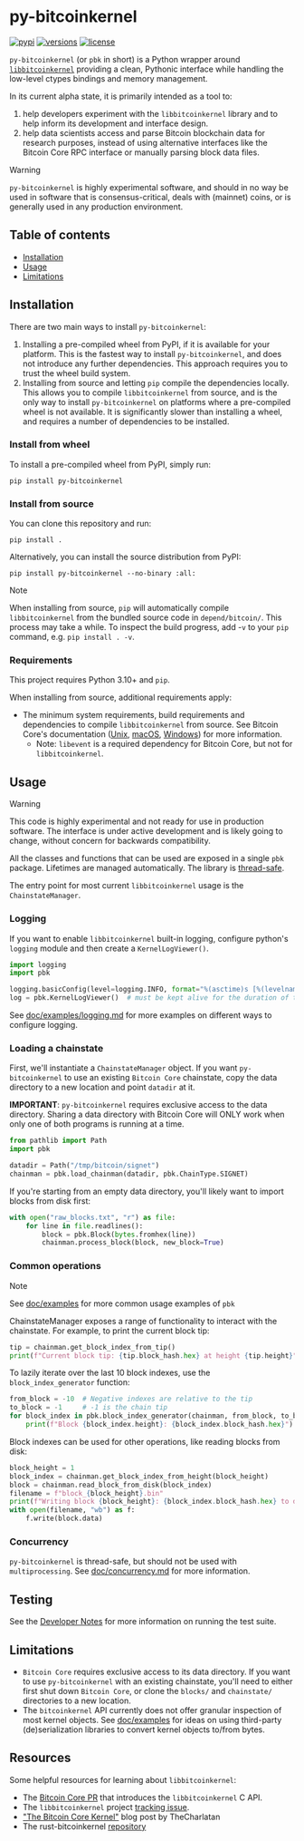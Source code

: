 # py-bitcoinkernel
[![pypi](https://img.shields.io/pypi/v/py-bitcoinkernel.svg)](https://pypi.python.org/pypi/py-bitcoinkernel)
[![versions](https://img.shields.io/pypi/pyversions/py-bitcoinkernel.svg)](https://github.com/stickies-v/py-bitcoinkernel)
[![license](https://img.shields.io/github/license/stickies-v/py-bitcoinkernel.svg)](https://github.com/stickies-v/py-bitcoinkernel/blob/main/LICENSE)

`py-bitcoinkernel` (or `pbk` in short) is a Python wrapper around
[`libbitcoinkernel`](https://github.com/bitcoin/bitcoin/pull/30595)
providing a clean, Pythonic interface while handling the low-level
ctypes bindings and memory management.

In its current alpha state, it is primarily intended as a tool to:
1) help developers experiment with the `libbitcoinkernel` library and to
   help inform its development and interface design.
2) help data scientists access and parse Bitcoin blockchain data for
   research purposes, instead of using alternative interfaces like the
   Bitcoin Core RPC interface or manually parsing block data files.

> [!WARNING]
> `py-bitcoinkernel` is highly experimental software, and should in no
> way be used in software that is consensus-critical, deals with
> (mainnet) coins, or is generally used in any production environment.

## Table of contents

- [Installation](#installation)
- [Usage](#usage)
- [Limitations](#limitations)

## Installation

There are two main ways to install `py-bitcoinkernel`:
1) Installing a pre-compiled wheel from PyPI, if it is available for
   your platform. This is the fastest way to install `py-bitcoinkernel`,
   and does not introduce any further dependencies. This approach
   requires you to trust the wheel build system.
2) Installing from source and letting `pip` compile the dependencies
   locally. This allows you to compile `libbitcoinkernel` from source,
   and is the only way to install `py-bitcoinkernel` on platforms where
   a pre-compiled wheel is not available. It is significantly slower than
   installing a wheel, and requires a number of dependencies to be
   installed.

### Install from wheel

To install a pre-compiled wheel from PyPI, simply run:

```
pip install py-bitcoinkernel
```

### Install from source

You can clone this repository and run:

```
pip install .
```

Alternatively, you can install the source distribution from PyPI:

```
pip install py-bitcoinkernel --no-binary :all:
```

> [!NOTE]
> When installing from source, `pip` will automatically compile
> `libbitcoinkernel` from the bundled source code in `depend/bitcoin/`.
> This process may take a while. To inspect the build progress, add -`v`
> to your `pip` command, e.g.  `pip install . -v`.

### Requirements

This project requires Python 3.10+ and `pip`.

When installing from source, additional requirements apply:
- The minimum system requirements, build requirements and dependencies
  to compile `libbitcoinkernel` from source. See Bitcoin Core's
  documentation
  ([Unix](./depend/bitcoin/doc/build-unix.md),
  [macOS](./depend/bitcoin/doc/build-osx.md),
  [Windows](./depend/bitcoin/doc/build-windows.md))
  for more information.
  - Note: `libevent` is a required dependency for Bitcoin Core, but not
    for `libbitcoinkernel`.

## Usage

> [!WARNING]
> This code is highly experimental and not ready for use in
> production software. The interface is under active development and
> is likely going to change, without concern for backwards compatibility.

All the classes and functions that can be used are exposed in a single
`pbk` package. Lifetimes are managed automatically. The library is
[thread-safe](#concurrency).

The entry point for most current `libbitcoinkernel` usage is the
`ChainstateManager`.

### Logging

If you want to enable `libbitcoinkernel` built-in logging, configure
python's `logging` module and then create a `KernelLogViewer()`.

```py
import logging
import pbk

logging.basicConfig(level=logging.INFO, format="%(asctime)s [%(levelname)s] [%(name)s] %(message)s")
log = pbk.KernelLogViewer()  # must be kept alive for the duration of the application
```

See [doc/examples/logging.md](./doc/examples/logging.md) for more examples
on different ways to configure logging.

### Loading a chainstate

First, we'll instantiate a `ChainstateManager` object. If you want
`py-bitcoinkernel` to use an existing `Bitcoin Core` chainstate, copy
the data directory to a new location and point `datadir` at it.

**IMPORTANT**: `py-bitcoinkernel` requires exclusive access to the data
directory. Sharing a data directory with Bitcoin Core will ONLY work
when only one of both programs is running at a time.

```py
from pathlib import Path
import pbk

datadir = Path("/tmp/bitcoin/signet")
chainman = pbk.load_chainman(datadir, pbk.ChainType.SIGNET)
```

If you're starting from an empty data directory, you'll likely want to
import blocks from disk first:

```py
with open("raw_blocks.txt", "r") as file:
    for line in file.readlines():
        block = pbk.Block(bytes.fromhex(line))
        chainman.process_block(block, new_block=True)
```

### Common operations

> [!NOTE]
> See [doc/examples](./doc/examples/) for more common usage examples of
> `pbk`

ChainstateManager exposes a range of functionality to interact with the
chainstate. For example, to print the current block tip:

```py
tip = chainman.get_block_index_from_tip()
print(f"Current block tip: {tip.block_hash.hex} at height {tip.height}")
```

To lazily iterate over the last 10 block indexes, use the
`block_index_generator` function:

```py
from_block = -10  # Negative indexes are relative to the tip
to_block = -1     # -1 is the chain tip
for block_index in pbk.block_index_generator(chainman, from_block, to_block):
    print(f"Block {block_index.height}: {block_index.block_hash.hex}")
```

Block indexes can be used for other operations, like reading blocks from
disk:

```py
block_height = 1
block_index = chainman.get_block_index_from_height(block_height)
block = chainman.read_block_from_disk(block_index)
filename = f"block_{block_height}.bin"
print(f"Writing block {block_height}: {block_index.block_hash.hex} to disk ({filename})...")
with open(filename, "wb") as f:
    f.write(block.data)
```

### Concurrency

`py-bitcoinkernel` is thread-safe, but should not be used with
`multiprocessing`. See [doc/concurrency.md](./doc/concurrency.md) for
more information.

## Testing

See the [Developer Notes](./doc/developer-notes.md#testing) for more
information on running the test suite.

## Limitations

- `Bitcoin Core` requires exclusive access to its data directory. If you
  want to use `py-bitcoinkernel` with an existing chainstate, you'll
  need to either first shut down `Bitcoin Core`, or clone the `blocks/`
  and `chainstate/` directories to a new location.
- The `bitcoinkernel` API currently does not offer granular inspection
  of most kernel objects. See [doc/examples](./doc/examples/) for ideas
  on using third-party (de)serialization libraries to convert kernel
  objects to/from bytes.

## Resources
Some helpful resources for learning about `libbitcoinkernel`:

- The [Bitcoin Core PR](https://github.com/bitcoin/bitcoin/pull/30595)
  that introduces the `libbitcoinkernel` C API.
- The `libbitcoinkernel` project [tracking issue](https://github.com/bitcoin/bitcoin/issues/27587).
- ["The Bitcoin Core Kernel"](https://thecharlatan.ch/Kernel/) blog post by TheCharlatan
- The rust-bitcoinkernel [repository](https://github.com/TheCharlatan/rust-bitcoinkernel/)
